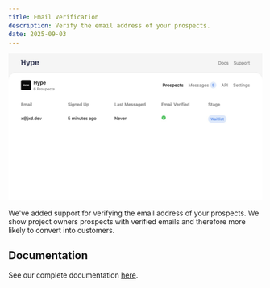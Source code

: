 ```yaml
---
title: Email Verification
description: Verify the email address of your prospects.
date: 2025-09-03
---
```


![Email Verification](./email-verification.jpeg)

We've added support for verifying the email address of your prospects. We show project owners prospects with verified emails and therefore more likely to convert into customers.

## Documentation

See our complete documentation [here](https://docs.buildhype.dev/docs/waitlist/email-verification).